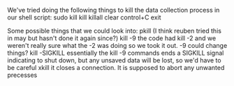 We've tried doing the following things to kill the data collection process in our shell script:
sudo kill
kill
killall
clear
control+C
exit

Some possible things that we could look into:
pkill (I think reuben tried this in may but hasn't done it again since?)
kill -9 <processID> the code had kill -2 and we weren't really sure what the -2 was doing so we took it out. -9 could change things?
kill -SIGKILL <processID>  essentially the kill -9 commands ends a SIGKILL signal indicating to shut down, but any unsaved data will be lost, so we'd have to be careful
xkill <resource> it closes a connection. It is supposed to abort any unwanted precesses
